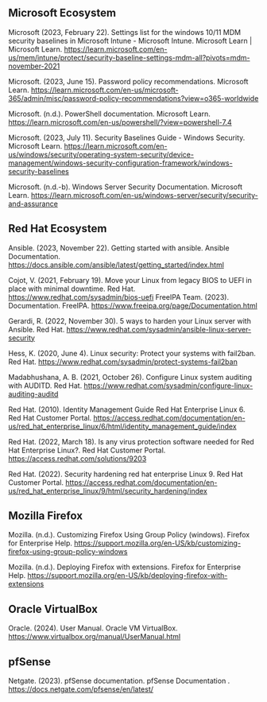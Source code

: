 ## Microsoft Ecosystem
Microsoft (2023, February 22). Settings list for the windows 10/11 MDM security baselines in Microsoft Intune - Microsoft Intune. Microsoft Learn | Microsoft Learn. https://learn.microsoft.com/en-us/mem/intune/protect/security-baseline-settings-mdm-all?pivots=mdm-november-2021

Microsoft. (2023, June 15). Password policy recommendations. Microsoft Learn. https://learn.microsoft.com/en-us/microsoft-365/admin/misc/password-policy-recommendations?view=o365-worldwide

Microsoft. (n.d.). PowerShell documentation. Microsoft Learn. https://learn.microsoft.com/en-us/powershell/?view=powershell-7.4 

Microsoft. (2023, July 11). Security Baselines Guide - Windows Security. Microsoft Learn. https://learn.microsoft.com/en-us/windows/security/operating-system-security/device-management/windows-security-configuration-framework/windows-security-baselines

Microsoft. (n.d.-b). Windows Server Security Documentation. Microsoft Learn. https://learn.microsoft.com/en-us/windows-server/security/security-and-assurance 

## Red Hat Ecosystem

Ansible. (2023, November 22). Getting started with ansible. Ansible Documentation. https://docs.ansible.com/ansible/latest/getting_started/index.html

Cojot, V. (2021, February 19). Move your Linux from legacy BIOS to UEFI in place with minimal downtime. Red Hat. https://www.redhat.com/sysadmin/bios-uefi
FreeIPA Team. (2023). Documentation. FreeIPA. https://www.freeipa.org/page/Documentation.html

Gerardi, R. (2022, November 30). 5 ways to harden your Linux server with Ansible. Red Hat. https://www.redhat.com/sysadmin/ansible-linux-server-security

Hess, K. (2020, June 4). Linux security: Protect your systems with fail2ban. Red Hat. https://www.redhat.com/sysadmin/protect-systems-fail2ban 

Madabhushana, A. B. (2021, October 26). Configure Linux system auditing with AUDITD. Red Hat. https://www.redhat.com/sysadmin/configure-linux-auditing-auditd

Red Hat. (2010). Identity Management Guide Red Hat Enterprise Linux 6. Red Hat Customer Portal. https://access.redhat.com/documentation/en-us/red_hat_enterprise_linux/6/html/identity_management_guide/index

Red Hat. (2022, March 18). Is any virus protection software needed for Red Hat Enterprise Linux?. Red Hat Customer Portal. https://access.redhat.com/solutions/9203

Red Hat. (2022). Security hardening red hat enterprise Linux 9. Red Hat Customer Portal. https://access.redhat.com/documentation/en-us/red_hat_enterprise_linux/9/html/security_hardening/index

## Mozilla Firefox

Mozilla. (n.d.). Customizing Firefox Using Group Policy (windows). Firefox for Enterprise Help. https://support.mozilla.org/en-US/kb/customizing-firefox-using-group-policy-windows 	

Mozilla. (n.d.). Deploying Firefox with extensions. Firefox for Enterprise Help. https://support.mozilla.org/en-US/kb/deploying-firefox-with-extensions 

## Oracle VirtualBox
Oracle. (2024). User Manual. Oracle VM VirtualBox. https://www.virtualbox.org/manual/UserManual.html 

## pfSense
Netgate. (2023). pfSense documentation. pfSense Documentation . https://docs.netgate.com/pfsense/en/latest/ 

